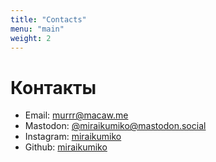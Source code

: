 ```yaml
---
title: "Contacts"
menu: "main"
weight: 2
---
```


# Контакты

* Email: [murrr@macaw.me](mailto:murrr@macaw.me)
* Mastodon: [@miraikumiko@mastodon.social](https://mastodon.social/@miraikumiko)
* Instagram: [miraikumiko](https://www.instagram.com/miraikumiko)
* Github: [miraikumiko](https://github.com/miraikumiko)
